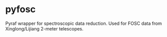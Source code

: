 # pyfosc
Pyraf wrapper for spectroscopic data reduction. Used for FOSC data from Xinglong/Lijiang 2-meter telescopes.
